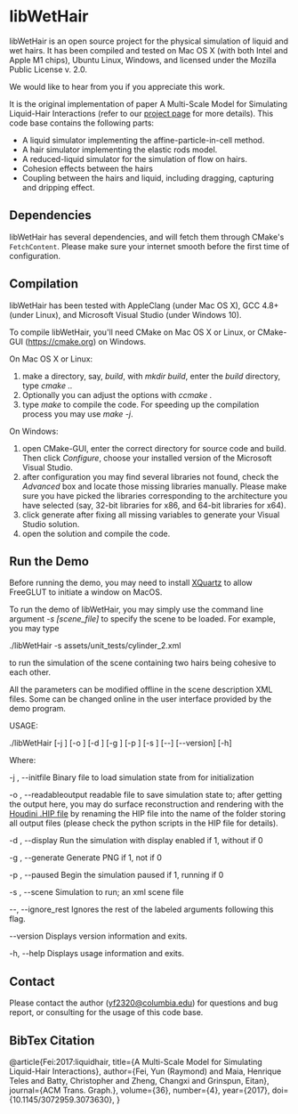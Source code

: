 libWetHair
================
libWetHair is an open source project for the physical simulation of liquid and wet hairs. It has been compiled and tested on Mac OS X (with both Intel and Apple M1 chips), Ubuntu Linux, Windows, and licensed under the Mozilla Public License v. 2.0.

We would like to hear from you if you appreciate this work.

It is the original implementation of paper A Multi-Scale Model for Simulating Liquid-Hair Interactions (refer to our [project page](http://www.cs.columbia.edu/cg/liquidhair/) for more details). This code base contains the following parts:

 - A liquid simulator implementing the affine-particle-in-cell method.
 - A hair simulator implementing the elastic rods model.
 - A reduced-liquid simulator for the simulation of flow on hairs.
 - Cohesion effects between the hairs
 - Coupling between the hairs and liquid, including dragging, capturing and dripping effect.

Dependencies
--------------------
libWetHair has several dependencies, and will fetch them through CMake's `FetchContent`. Please make sure your internet smooth before the first time of configuration.

Compilation
-----------------
libWetHair has been tested with AppleClang (under Mac OS X), GCC 4.8+ (under Linux), and Microsoft Visual Studio (under Windows 10).

To compile libWetHair, you'll need CMake on Mac OS X or Linux, or CMake-GUI (https://cmake.org) on Windows.

On Mac OS X or Linux:
1. make a directory, say, *build*, with *mkdir build*, enter the *build* directory, type *cmake ..*
2. Optionally you can adjust the options with *ccmake .*
3. type *make* to compile the code. For speeding up the compilation process you may use *make -j*.

On Windows:
1. open CMake-GUI, enter the correct directory for source code and build. Then click *Configure*, choose your installed version of the Microsoft Visual Studio.
2. after configuration you may find several libraries not found, check the *Advanced* box and locate those missing libraries manually. Please make sure you have picked the libraries corresponding to the architecture you have selected (say, 32-bit libraries for x86, and 64-bit libraries for x64).
3. click generate after fixing all missing variables to generate your Visual Studio solution.
4. open the solution and compile the code.

Run the Demo
--------------------
Before running the demo, you may need to install [XQuartz](https://www.xquartz.org/) to allow FreeGLUT to initiate a window on MacOS.

To run the demo of libWetHair, you may simply use the command line argument *-s [scene_file]* to specify the scene to be loaded. For example, you may type

./libWetHair -s assets/unit_tests/cylinder_2.xml

to run the simulation of the scene containing two hairs being cohesive to each other. 

All the parameters can be modified offline in the scene description XML files. Some can be changed online in the user interface provided by the demo program.

USAGE: 

   ./libWetHair  [-j <string>] [-o <integer>] [-d <boolean>] [-g <integer>] [-p <boolean>] [-s <string>] [--] [--version] [-h]

Where: 

   -j <string>,  --initfile <string>
     Binary file to load simulation state from for initialization

   -o <integer>,  --readableoutput <integer>
     readable file to save simulation state to; after getting the output here, you may do surface reconstruction and rendering with the [Houdini .HIP file](http://www.cs.columbia.edu/cg/liquidhair/pseudo_dog.hipnc) by renaming the HIP file into the name of the folder storing all output files (please check the python scripts in the HIP file for details).

   -d <boolean>,  --display <boolean>
     Run the simulation with display enabled if 1, without if 0

   -g <integer>,  --generate <integer>
     Generate PNG if 1, not if 0

   -p <boolean>,  --paused <boolean>
     Begin the simulation paused if 1, running if 0

   -s <string>,  --scene <string>
     Simulation to run; an xml scene file

   --,  --ignore_rest
     Ignores the rest of the labeled arguments following this flag.

   --version
     Displays version information and exits.

   -h,  --help
     Displays usage information and exits.

Contact
-----------
Please contact the author (yf2320@columbia.edu) for questions and bug report, or consulting for the usage of this code base.

BibTex Citation
----------------------
  @article{Fei:2017:liquidhair,
    title={A Multi-Scale Model for Simulating Liquid-Hair Interactions},
    author={Fei, Yun (Raymond) and Maia, Henrique Teles and Batty, Christopher and Zheng, Changxi and Grinspun, Eitan},
    journal={ACM Trans. Graph.},
    volume={36},
    number={4},
    year={2017},
    doi={10.1145/3072959.3073630},
  }
